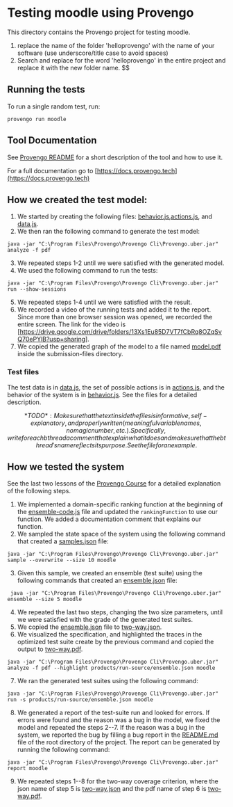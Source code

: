 # Testing moodle using Provengo
This directory contains the Provengo project for testing moodle.
 

1. replace the name of the folder 'helloprovengo' with the name of your software (use underscore/title case to avoid spaces)
2. Search and replace for the word 'helloprovengo' in the entire project and replace it with the new folder name. 
$$

## Running the tests
To run a single random test, run:
```shell 
provengo run moodle
```

## Tool Documentation
See [Provengo README](moodle/README.md) for a short description of the tool and how to use it.

For a full documentation go to [https://docs.provengo.tech](https://docs.provengo.tech)

## How we created the test model:
1. We started by creating the following files: [behavior.js](moodle/spec/js/behavior.js),[actions.js](moodle/spec/js/actions.js), and [data.js](moodle/data/data.js).
2. We then ran the following command to generate the test model:
```shell
java -jar "C:\Program Files\Provengo\Provengo Cli\Provengo.uber.jar" analyze -f pdf   
```
3. We repeated steps 1-2 until we were satisfied with the generated model.
4. We used the following command to run the tests:
```shell
java -jar "C:\Program Files\Provengo\Provengo Cli\Provengo.uber.jar" run --show-sessions
```
5. We repeated steps 1-4 until we were satisfied with the result.
6. We recorded a video of the running tests and added it to the report. Since more than one browser session was opened, we recorded the entire screen. The link for the video is [https://drive.google.com/drive/folders/13Xs1Eu85D7VT7fCbRq8OZqSvQ70ePYlB?usp=sharing].
7. We copied the generated graph of the model to a file named [model.pdf](submission-files/model.pdf) inside the submission-files directory.

### Test files
The test data is in [data.js](moodle/data/data.js), the set of possible actions is in [actions.js](moodle/spec/js/actions.js), and the behavior of the system is in [behavior.js](moodle/spec/js/behavior.js).
See the files for a detailed description.

$$*TODO*: Make sure that the text inside the files is informative, self-explanatory, and properly written (meaningful variable names, no magic number, etc.). Specifically, write for each bthread a comment that explain what it does and make sure that the bthread's name reflects its purpose. See the file for an example.$$

## How we tested the system
See the last two lessons of the [Provengo Course](https://provengo.github.io/Course/Online%20Course/0.9.5/index.html) for a detailed explanation of the following steps.

1. We implemented a domain-specific ranking function at the beginning of the [ensemble-code.js](moodle/meta-spec/ensemble-code.js) file and updated the `rankingFunction` to use our function. We added a documentation comment that explains our function.
2. We sampled the state space of the system using the following command that created a [samples.json](moodle/products/run-source/samples.json) file:
```shell
java -jar "C:\Program Files\Provengo\Provengo Cli\Provengo.uber.jar" sample --overwrite --size 10 moodle
```
3. Given this sample, we created an ensemble (test suite) using the following commands that created an [ensemble.json](moodle/products/run-source/ensemble.json) file:
```shell
 java -jar "C:\Program Files\Provengo\Provengo Cli\Provengo.uber.jar" ensemble --size 5 moodle  
```
4. We repeated the last two steps, changing the two size parameters, until we were satisfied with the grade of the generated test suites.
5. We copied the [ensemble.json](moodle/products/run-source/ensemble.json) file to [two-way.json](submission-files/two-way.json).
6. We visualized the specification, and highlighted the traces in the optimized test suite create by the previous command and copied the output to [two-way.pdf](submission-files/domain-specific.pdf).
```shell
java -jar "C:\Program Files\Provengo\Provengo Cli\Provengo.uber.jar" analyze -f pdf --highlight products/run-source/ensemble.json moodle
```
7. We ran the generated test suites using the following command:
```shell
java -jar "C:\Program Files\Provengo\Provengo Cli\Provengo.uber.jar" run -s products/run-source/ensemble.json moodle
```
8. We generated a report of the test-suite run and looked for errors. If errors were found and the reason was a bug in the model, we fixed the model and repeated the steps 2--7. If the reason was a bug in the system, we reported the bug by filling a bug report in the [README.md](../README.md) file of the root directory of the project. The report can be generated by running the following command:
```shell
java -jar "C:\Program Files\Provengo\Provengo Cli\Provengo.uber.jar" report moodle
```
9. We repeated steps 1--8 for the two-way coverage criterion, where the json name of step 5 is [two-way.json](submission-files/two-way.json) and the pdf name of step 6 is [two-way.pdf](submission-files/two-way.pdf).
